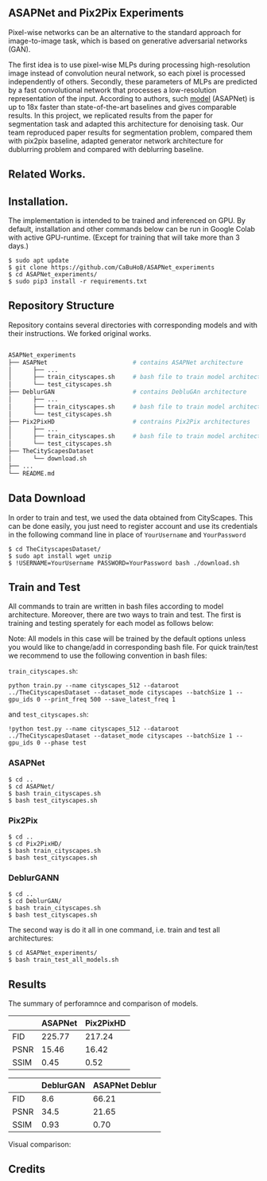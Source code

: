 ## ASAPNet and Pix2Pix Experiments

Pixel-wise networks can be an alternative to the standard approach for image-to-image task, which is based on generative adversarial networks (GAN). 

The first idea is to use pixel-wise MLPs during processing high-resolution image instead of convolution neural network, so each pixel is processed independently of others. Secondly, these parameters of MLPs are predicted by a fast convolutional network that processes a low-resolution representation of the input. According to authors, such [model](https://github.com/tamarott/ASAPNet) (ASAPNet) is up to 18x faster than state-of-the-art baselines and gives comparable results. In this project, we replicated results from the paper for segmentation task and adapted this architecture for denoising task. Our team reproduced paper results for segmentation problem, compared them with pix2pix baseline, adapted generator network architecture for dublurring problem and compared with deblurring baseline.

## Related Works.

## Installation.

The implementation is intended to be trained and inferenced on GPU. By default, installation and other commands below can be run in Google Colab with active GPU-runtime. (Except for training that will take more than 3 days.)

```
$ sudo apt update
$ git clone https://github.com/CaBuHoB/ASAPNet_experiments
$ cd ASAPNet_experiments/
$ sudo pip3 install -r requirements.txt
```

## Repository Structure

Repository contains several directories with corresponding models and with their instructions. We forked original works.
```bash

ASAPNet_experiments
├── ASAPNet                        # contains ASAPNet architecture
│      ├── ...
│      ├── train_cityscapes.sh     # bash file to train model architecture
│      └── test_cityscapes.sh
├── DeblurGAN                      # contains DebluGAn architecture
│      ├── ...
│      ├── train_cityscapes.sh     # bash file to train model architecture
│      └── test_cityscapes.sh
├── Pix2PixHD                      # contrains Pix2Pix architectures
│      ├── ...
│      ├── train_cityscapes.sh     # bash file to train model architecture
│      └── test_cityscapes.sh
├── TheCityScapesDataset
│      └── download.sh
├── ...
└── README.md
```


## Data Download

In order to train and test, we used the data obtained from CityScapes. This can be done easily, you just need to register account and use its credentials in the following command line in place of `YourUsername` and `YourPassword`

```
$ cd TheCityscapesDataset/
$ sudo apt install wget unzip 
$ !USERNAME=YourUsername PASSWORD=YourPassword bash ./download.sh
```

## Train and Test 

All commands to train are written in bash files according to model architecture. Moreover, there are two ways to train and test. The first is training and testing sperately for each model as follows below:

Note: All models in this case will be trained by the default options unless you would like to change/add in corresponding bash file. For quick train/test we recommend to use the following convention in bash files:

`train_cityscapes.sh`:

```
python train.py --name cityscapes_512 --dataroot ../TheCityscapesDataset --dataset_mode cityscapes --batchSize 1 --gpu_ids 0 --print_freq 500 --save_latest_freq 1
```
and  `test_cityscapes.sh`:
```
!python test.py --name cityscapes_512 --dataroot ../TheCityscapesDataset --dataset_mode cityscapes --batchSize 1 --gpu_ids 0 --phase test
```
### ASAPNet

```
$ cd .. 
$ cd ASAPNet/
$ bash train_cityscapes.sh
$ bash test_cityscapes.sh
```



### Pix2Pix

```
$ cd .. 
$ cd Pix2PixHD/
$ bash train_cityscapes.sh
$ bash test_cityscapes.sh
```

### DeblurGANN

```
$ cd ..
$ cd DeblurGAN/
$ bash train_cityscapes.sh
$ bash test_cityscapes.sh
```

The second way is do it all in one command, i.e. train and test all architectures:

```
$ cd ASAPNet_experiments/
$ bash train_test_all_models.sh
```

## Results

The summary of perforamnce and comparison of models.

|         | ASAPNet | Pix2PixHD |
|---------|---------|-----------|
| FID     | 225.77  | 217.24    |
| PSNR    | 15.46   | 16.42     |
| SSIM    | 0.45    | 0.52      |

|         | DeblurGAN | ASAPNet Deblur |
|---------|-----------|----------------|
| FID     | 8.6       | 66.21          |
| PSNR    | 34.5      | 21.65          |
| SSIM    | 0.93      | 0.70           |

Visual comparison:



## Credits
